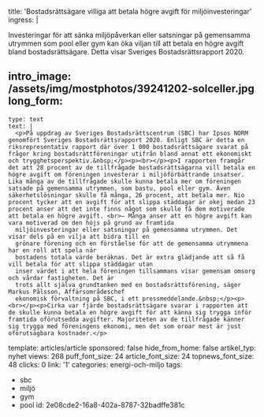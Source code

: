 title: 'Bostadsrättsägare villiga att betala högre avgift för miljöinvesteringar'
ingress: |
  <p>Investeringar för att sänka miljöpåverkan eller satsningar på gemensamma utrymmen som pool eller gym kan öka viljan till att betala en högre avgift bland bostadsrättsägare. Detta visar Sveriges Bostadsrättsrapport 2020.
  </p>
  
intro_image: /assets/img/mostphotos/39241202-solceller.jpg
long_form:
  -
    type: text
    text: |
      <p>På uppdrag av Sveriges Bostadsrättscentrum (SBC) har Ipsos NORM genomfört Sveriges Bostadsrättsrapport 2020. Enligt SBC är detta en riksrepresentativ rapport där över 1 000 bostadsrättsägare svarat på frågor kring bostadsrättföreningar utifrån bland annat ett ekonomiskt och trygghetsperspektiv.&nbsp;</p><p><br></p><p>I rapporten framgår det att 28 procent av de tillfrågade bostadsrättsägarna vill betala en högre avgift om föreningen investerar i miljöförbättrande insatser. Lika många av de tillfrågade skulle kunna betala mer om föreningen satsade på gemensamma utrymmen, som bastu, pool eller gym. Även säkerhetslösningar skulle få många, 26 procent, att betala mer. Nio procent tycker att en avgift för att slippa städdagar är okej medan 23 procent anser att det inte finns något som skulle få dem motiverade att betala en högre avgift. <br>– Många anser att en högre avgift kan vara motiverad om den höjs på grund av framtida
      miljöinvesteringar eller satsningar på gemensamma utrymmen. Det visar dels på en vilja att bidra till en
      grönare förening och en förståelse för att de gemensamma utrymmena har en roll att spela när
      bostadens totala värde beräknas. Det är extra glädjande att så få vill betala för att slippa städdagar utan
      inser värdet i att hela föreningen tillsammans visar gemensam omsorg och vårdar fastigheten. Det är
      trots allt själva grundtanken med en bostadsrättsförening, säger Markus Pålsson, Affärsområdeschef
      ekonomisk förvaltning på SBC, i ett pressmeddelande.&nbsp;</p><p><br></p><p>Cirka var fjärde bostadsrättsägare svarar i rapporten att de skulle kunna betala en högre avgift för att känna sig trygga inför framtida oförutsedda avgifter. Majoriteten av de tillfrågade känner sig trygga med föreningens ekonomi, men det som oroar mest är just oförutsägbara kostnader.</p>
      
template: articles/article
sponsored: false
hide_from_home: false
artikel_typ: nyhet
views: 268
puff_font_size: 24
article_font_size: 24
topnews_font_size: 48
clicks: 0
link: '1'
categories: energi-och-miljo
tags:
  - sbc
  - miljö
  - gym
  - pool
id: 2e08cde2-16a8-402a-8787-32badffe381c
